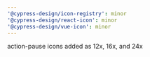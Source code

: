 ```yaml
---
'@cypress-design/icon-registry': minor
'@cypress-design/react-icon': minor
'@cypress-design/vue-icon': minor
---
```


action-pause icons added as 12x, 16x, and 24x
